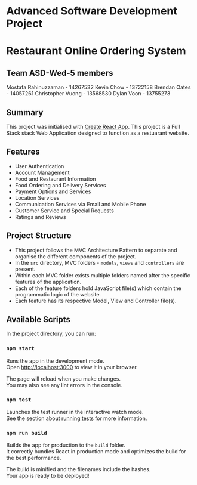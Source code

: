 # Advanced Software Development Project
# Restaurant Online Ordering System

## Team ASD-Wed-5 members
Mostafa Rahinuzzaman - 14267532
Kevin Chow - 13722158
Brendan Oates - 14057261
Christopher Vuong - 13568530
Dylan Voon - 13755273

## Summary
This project was initialised with [Create React App](https://github.com/facebook/create-react-app).
This project is a Full Stack stack Web Application designed to function as a restuarant website.

## Features
- User Authentication
- Account Management
- Food and Restaurant Information
- Food Ordering and Delivery Services
- Payment Options and Services
- Location Services
- Communication Services via Email and Mobile Phone 
- Customer Service and Special Requests
- Ratings and Reviews

## Project Structure
- This project follows the MVC Architecture Pattern to separate and organise the different components of the project.
- In the `src` directory, MVC folders - `models`, `views` and `controllers` are present.
- Within each MVC folder exists multiple folders named after the specific features of the application.
- Each of the feature folders hold JavaScript file(s) which contain the programmatic logic of the website.
- Each feature has its respective Model, View and Controller file(s).

## Available Scripts

In the project directory, you can run:

### `npm start`

Runs the app in the development mode.\
Open [http://localhost:3000](http://localhost:3000) to view it in your browser.

The page will reload when you make changes.\
You may also see any lint errors in the console.

### `npm test`

Launches the test runner in the interactive watch mode.\
See the section about [running tests](https://facebook.github.io/create-react-app/docs/running-tests) for more information.

### `npm run build`

Builds the app for production to the `build` folder.\
It correctly bundles React in production mode and optimizes the build for the best performance.

The build is minified and the filenames include the hashes.\
Your app is ready to be deployed!